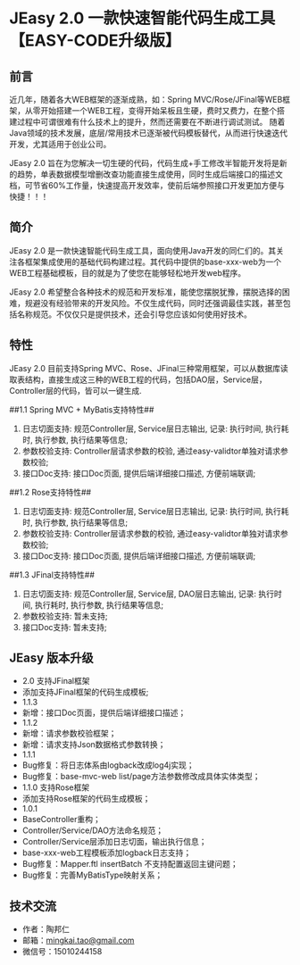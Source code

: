 JEasy 2.0 一款快速智能代码生成工具【EASY-CODE升级版】
==============================

前言
------------------------------
近几年，随着各大WEB框架的逐渐成熟，如：Spring MVC/Rose/JFinal等WEB框架，从零开始搭建一个WEB工程，变得开始呆板且生硬，费时又费力，在整个搭建过程中可谓很难有什么技术上的提升，然而还需要在不断进行调试测试。
随着Java领域的技术发展，底层/常用技术已逐渐被代码模板替代，从而进行快速迭代开发，尤其适用于创业公司。

JEasy 2.0 旨在为您解决一切生硬的代码，代码生成+手工修改半智能开发将是新的趋势，单表数据模型增删改查功能直接生成使用，同时生成后端接口的描述文档，可节省60%工作量，快速提高开发效率，使前后端参照接口开发更加方便与快捷！！！

简介
-----------------------------------
JEasy 2.0 是一款快速智能代码生成工具，面向使用Java开发的同仁们的。其关注各框架集成使用的基础代码构建过程。其代码中提供的base-xxx-web为一个WEB工程基础模板，目的就是为了使您在能够轻松地开发web程序。

JEasy 2.0 希望整合各种技术的规范和开发标准，能使您摆脱犹豫，摆脱选择的困难，规避没有经验带来的开发风险。不仅生成代码，同时还强调最佳实践，甚至包括名称规范。不仅仅只是提供技术，还会引导您应该如何使用好技术。

特性
-----------------------------------
JEasy 2.0 目前支持Spring MVC、Rose、JFinal三种常用框架，可以从数据库读取表结构，直接生成这三种的WEB工程的代码，包括DAO层，Service层，Controller层的代码，皆可以一键生成.

##1.1 Spring MVC + MyBatis支持特性##
1. 日志切面支持: 规范Controller层, Service层日志输出, 记录: 执行时间, 执行耗时, 执行参数, 执行结果等信息;
2. 参数校验支持: Controller层请求参数的校验, 通过easy-validtor单独对请求参数校验;
3. 接口Doc支持: 接口Doc页面, 提供后端详细接口描述, 方便前端联调;

##1.2 Rose支持特性##
1. 日志切面支持: 规范Controller层, Service层日志输出, 记录: 执行时间, 执行耗时, 执行参数, 执行结果等信息;
2. 参数校验支持: Controller层请求参数的校验, 通过easy-validtor单独对请求参数校验;
3. 接口Doc支持: 接口Doc页面, 提供后端详细接口描述, 方便前端联调;

##1.3 JFinal支持特性##
1. 日志切面支持: 规范Controller层, Service层, DAO层日志输出, 记录: 执行时间, 执行耗时, 执行参数, 执行结果等信息;
2. 参数校验支持: 暂未支持;
3. 接口Doc支持: 暂未支持;

JEasy 版本升级
-----------------------------------
- 2.0 支持JFinal框架
 - 添加支持JFinal框架的代码生成模板;
- 1.1.3
 - 新增：接口Doc页面，提供后端详细接口描述；
- 1.1.2
 - 新增：请求参数校验框架；
 - 新增：请求支持Json数据格式参数转换；
- 1.1.1
 - Bug修复：将日志体系由logback改成log4j实现；
 - Bug修复：base-mvc-web list/page方法参数修改成具体实体类型；
- 1.1.0 支持Rose框架
 - 添加支持Rose框架的代码生成模板；
- 1.0.1
 - BaseController重构；
 - Controller/Service/DAO方法命名规范；
 - Controller/Service层添加日志切面，输出执行信息；
 - base-xxx-web工程模板添加logback日志支持；
 - Bug修复：Mapper.ftl insertBatch 不支持配置返回主键问题；
 - Bug修复：完善MyBatisType映射关系；

技术交流
-----------------------------------
* 	作者：陶邦仁</br>
* 	邮箱：mingkai.tao@gmail.com
*	微信号：15010244158